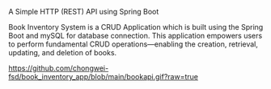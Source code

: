 A Simple HTTP (REST) API using Spring Boot

Book Inventory System is a CRUD Application which is built using the Spring Boot and mySQL for database connection. This application empowers users to perform fundamental CRUD operations—enabling the creation, retrieval, updating, and deletion of books.

https://github.com/chongwei-fsd/book_inventory_app/blob/main/bookapi.gif?raw=true
